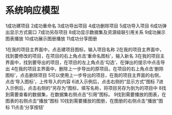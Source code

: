 # 系统响应模型



1成功建项目
2成功重命名
3成功导出项目
4成功删除项目
5成功导入项目
6成功弹出显示方式窗口
7成功另存项目
8成功显示数据集及资源级联引用关系
9成功展示图表播放
10成功展示图册播放
11成功分享图册

1在我的项目主界面中，点击建项目图标，输入项目名称
2在我的项目主界面中，找到要修改的项目，在项目的右上角点击‘重命名图标’，输入新名
3在我的项目主界面中，找到要导出的项目，在项目的左上角点击‘勾选’，在弹出的提示中点击导出
4在我的项目主界面中，删除上一步导出的原项目。在项目的右上角点击‘删除图标’，点击删除项目
5可以使用上一步导出的项目，在我的项目主界面的右侧，点击‘导入图标’，上传导入的内容
6进入示例后，点击右侧的“显示方式”图标
7进入示例后，点击右侧的“另存为”图标，填写名称，将项目另存为到为的项目中
8找到需要查看的数据集，在数据集右侧点击“引用”图标。
9找到需要播放的图表，在图表的右侧点击“播放”图标
10找到需要播放的图册，在图册的右侧点击“播放”图标
11点击‘分享按钮’

